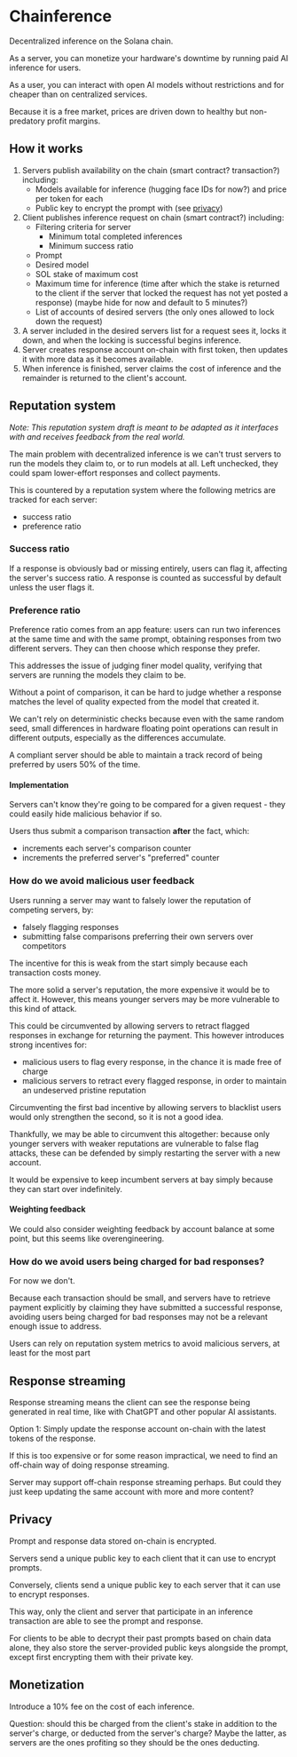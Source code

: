 # Chainference

Decentralized inference on the Solana chain.

As a server, you can monetize your hardware's downtime by running paid AI inference for users.

As a user, you can interact with open AI models without restrictions and for cheaper than on centralized services.

Because it is a free market, prices are driven down to healthy but non-predatory profit margins.

## How it works

1. Servers publish availability on the chain (smart contract? transaction?) including:
   - Models available for inference (hugging face IDs for now?) and price per token for each
   - Public key to encrypt the prompt with (see [privacy](#privacy))
1. Client publishes inference request on chain (smart contract?) including:
   - Filtering criteria for server
     - Minimum total completed inferences
     - Minimum success ratio
   - Prompt
   - Desired model
   - SOL stake of maximum cost
   - Maximum time for inference (time after which the stake is returned to the client if the server that locked the request has not yet posted a response) (maybe hide for now and default to 5 minutes?)
   - List of accounts of desired servers (the only ones allowed to lock down the request)
1. A server included in the desired servers list for a request sees it, locks it down, and when the locking is successful begins inference.
1. Server creates response account on-chain with first token, then updates it with more data as it becomes available.
1. When inference is finished, server claims the cost of inference and the remainder is returned to the client's account.

## Reputation system

_Note: This reputation system draft is meant to be adapted as it interfaces with and receives feedback from the real world._

The main problem with decentralized inference is we can't trust servers to run the models they claim to, or to run models at all. Left unchecked, they could spam lower-effort responses and collect payments.

This is countered by a reputation system where the following metrics are tracked for each server:

- success ratio
- preference ratio

### Success ratio

If a response is obviously bad or missing entirely, users can flag it, affecting the server's success ratio.
A response is counted as successful by default unless the user flags it.

### Preference ratio

Preference ratio comes from an app feature: users can run two inferences at the same time and with the same prompt, obtaining responses from two different servers. They can then choose which response they prefer.

This addresses the issue of judging finer model quality, verifying that servers are running the models they claim to be.

Without a point of comparison, it can be hard to judge whether a response matches the level of quality expected from the model that created it.

We can't rely on deterministic checks because even with the same random seed, small differences in hardware floating point operations can result in different outputs, especially as the differences accumulate.

A compliant server should be able to maintain a track record of being preferred by users 50% of the time.

#### Implementation

Servers can't know they're going to be compared for a given request - they could easily hide malicious behavior if so.

Users thus submit a comparison transaction **after** the fact, which:

- increments each server's comparison counter
- increments the preferred server's "preferred" counter

### How do we avoid malicious user feedback

Users running a server may want to falsely lower the reputation of competing servers, by:

- falsely flagging responses
- submitting false comparisons preferring their own servers over competitors

The incentive for this is weak from the start simply because each transaction costs money.

The more solid a server's reputation, the more expensive it would be to affect it. However, this means younger servers may be more vulnerable to this kind of attack.

This could be circumvented by allowing servers to retract flagged responses in exchange for returning the payment. This however introduces strong incentives for:

- malicious users to flag every response, in the chance it is made free of charge
- malicious servers to retract every flagged response, in order to maintain an undeserved pristine reputation

Circumventing the first bad incentive by allowing servers to blacklist users would only strengthen the second, so it is not a good idea.

Thankfully, we may be able to circumvent this altogether: because only younger servers with weaker reputations are vulnerable to false flag attacks, these can be defended by simply restarting the server with a new account.

It would be expensive to keep incumbent servers at bay simply because they can start over indefinitely.

#### Weighting feedback

We could also consider weighting feedback by account balance at some point, but this seems like overengineering.

### How do we avoid users being charged for bad responses?

For now we don't.

Because each transaction should be small, and servers have to retrieve payment explicitly by claiming they have submitted a successful response, avoiding users being charged for bad responses may not be a relevant enough issue to address.

Users can rely on reputation system metrics to avoid malicious servers, at least for the most part

## Response streaming

Response streaming means the client can see the response being generated in real time, like with ChatGPT and other popular AI assistants.

Option 1: Simply update the response account on-chain with the latest tokens of the response.

If this is too expensive or for some reason impractical, we need to find an off-chain way of doing response streaming.

Server may support off-chain response streaming perhaps.
But could they just keep updating the same account with more and more content?

## Privacy

Prompt and response data stored on-chain is encrypted.

Servers send a unique public key to each client that it can use to encrypt prompts.

Conversely, clients send a unique public key to each server that it can use to encrypt responses.

This way, only the client and server that participate in an inference transaction are able to see the prompt and response.

For clients to be able to decrypt their past prompts based on chain data alone, they also store the server-provided public keys alongside the prompt, except first encrypting them with their private key.

## Monetization

Introduce a 10% fee on the cost of each inference.

Question: should this be charged from the client's stake in addition to the server's charge, or deducted from the server's charge? Maybe the latter, as servers are the ones profiting so they should be the ones deducting.
